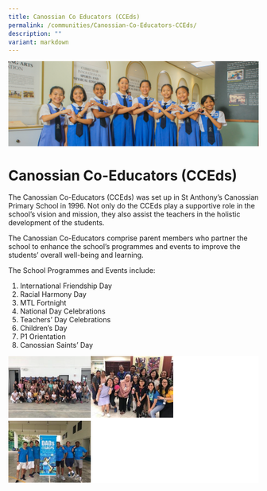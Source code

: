 ```yaml
---
title: Canossian Co Educators (CCEds)
permalink: /communities/Canossian-Co-Educators-CCEds/
description: ""
variant: markdown
---
```

![](/images/Web_banners/webbanner2024_23.jpg)

Canossian Co-Educators (CCEds)
==============================


The Canossian Co-Educators (CCEds) was set up in St Anthony’s Canossian Primary School in 1996. Not only do the CCEds play a supportive role in the school’s vision and mission, they also assist the teachers in the holistic development of the students.

The Canossian Co-Educators comprise parent members who partner the school to enhance the school’s programmes and events to improve the students’ overall well-being and learning.

The School Programmes and Events include:

1.  International Friendship Day
2.  Racial Harmony Day
3.  MTL Fortnight
4.  National Day Celebrations
5.  Teachers’ Day Celebrations
6.  Children’s Day
7.  P1 Orientation
8.  Canossian Saints’ Day


![](/images/Communities.png)